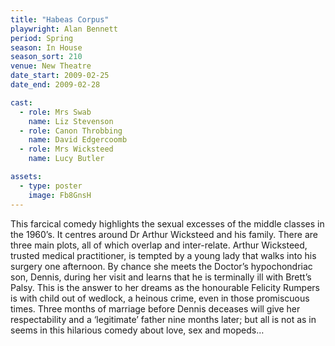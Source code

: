 ```yaml
---
title: "Habeas Corpus"
playwright: Alan Bennett
period: Spring
season: In House
season_sort: 210
venue: New Theatre
date_start: 2009-02-25
date_end: 2009-02-28

cast: 
  - role: Mrs Swab
    name: Liz Stevenson
  - role: Canon Throbbing
    name: David Edgercoomb
  - role: Mrs Wicksteed
    name: Lucy Butler

assets:
  - type: poster
    image: Fb8GnsH
---
```


This farcical comedy highlights the sexual excesses of the middle classes in the 1960’s.  It centres around Dr Arthur Wicksteed and his family. There are three main plots, all of which overlap and inter-relate.  Arthur Wicksteed, trusted medical practitioner, is tempted by a young lady that walks into his surgery one afternoon.  By chance she meets the Doctor’s hypochondriac son, Dennis, during her visit and learns that he is terminally ill with Brett’s Palsy.  This is the answer to her dreams as the honourable Felicity Rumpers is with child out of wedlock, a heinous crime, even in those promiscuous times.  Three months of marriage before Dennis deceases will give her respectability and a ‘legitimate’ father nine months later; but all is not as in seems in this hilarious comedy about love, sex and mopeds…


